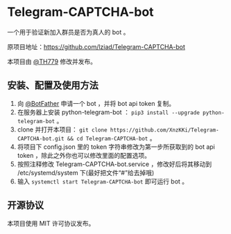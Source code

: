 # Telegram-CAPTCHA-bot

一个用于验证新加入群员是否为真人的 bot 。

原项目地址：https://github.com/lziad/Telegram-CAPTCHA-bot

本项目由 [@TH779](https://t.me/TH779) 修改并发布。

## 安装、配置及使用方法

1. 向 [@BotFather](https://t.me/BotFather) 申请一个 bot ，并将 bot api token 复制。
2. 在服务器上安装 python-telegram-bot ： `pip3 install --upgrade python-telegram-bot` 。
3. clone 并打开本项目： `git clone https://github.com/XnzKKi/Telegram-CAPTCHA-bot.git && cd Telegram-CAPTCHA-bot` 。
4. 将项目下 config.json 里的 token 字符串修改为第一步所获取到的 bot api token ，除此之外你也可以修改里面的配置选项。
5. 按照注释修改 Telegram-CAPTCHA-bot.service ，修改好后将其移动到 /etc/systemd/system 下(最好把文件“#”给去掉哦)
6. 输入 `systemctl start Telegram-CAPTCHA-bot` 即可运行 bot 。

## 开源协议

本项目使用 MIT 许可协议发布。
